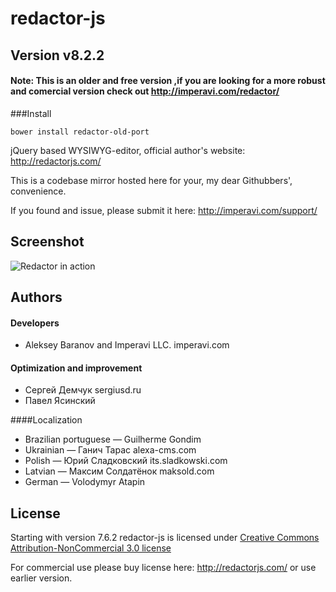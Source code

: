 redactor-js
===========

## Version v8.2.2
#### Note: This is an older and free version ,if you are looking for a more robust and comercial version check out http://imperavi.com/redactor/


###Install

	bower install redactor-old-port

jQuery based WYSIWYG-editor, official author's website: http://redactorjs.com/

This is a codebase mirror hosted here for your, my dear Githubbers', convenience.

If you found and issue, please submit it here: http://imperavi.com/support/

## Screenshot
![Redactor in action](https://github.com/dybskiy/redactor-js/raw/master/redactor-js.png)

## Authors

#### Developers

* Aleksey Baranov and Imperavi LLC. imperavi.com

#### Optimization and improvement

* Сергей Демчук sergiusd.ru
* Павел Ясинский

####Localization

* Brazilian portuguese — Guilherme Gondim
* Ukrainian — Ганич Тарас alexa-cms.com
* Polish — Юрий Сладковский its.sladkowski.com
* Latvian — Максим Солдатёнок maksold.com
* German — Volodymyr Atapin

## License
Starting with version 7.6.2 redactor-js is licensed under [Creative Commons Attribution-NonCommercial 3.0 license](http://creativecommons.org/licenses/by-nc/3.0/)

For commercial use please buy license here: http://redactorjs.com/ or use earlier version.
